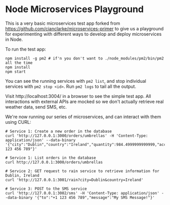 # Node Microservices Playground

This is a very basic microservices test app forked from
https://github.com/cianclarke/microservices-primer to give us a
playground for experimenting with different ways to develop and deploy
microservices in Node.

To run the test app:

    npm install -g pm2 # if'n you don't want to ./node_modules/pm2/bin/pm2 all the time
    npm install
    npm start

You can see the running services with `pm2 list`, and stop individual
services with `pm2 stop <id>`. Run `pm2 logs` to tail all the output.

Visit http://localhost:3004/ in a browser to see the simple test
app. All interactions with external APIs are mocked so we don't
actually retrieve real weather data, send SMS, etc.

We're now running our series of microservices, and can interact with them using CURL:

    # Service 1: Create a new order in the database
    curl 'http://127.0.0.1:3000/orders/umbrellas' -H 'Content-Type: application/json' --data-binary '{"city":"Dublin","country":"Ireland","quantity":984.4999999999999,"accountManager":"+1 123 456 789"}'

    # Service 1: List orders in the database
    curl http://127.0.0.1:3000/orders/umbrellas

    # Service 2: GET request to rain service to retrieve information for Dublin, Ireland
    curl 'http://127.0.0.1:3001/rain?city=Dublin&country=Ireland'

    # Service 3: POST to the SMS service
    curl 'http://127.0.0.1:3002/sms' -H 'Content-Type: application/json' --data-binary '{"to":"+1 123 456 789","message":"My SMS Message!"}'
